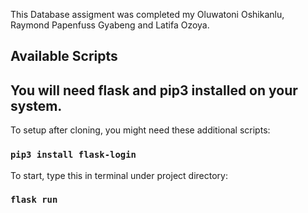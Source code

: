 This Database assigment was completed my Oluwatoni Oshikanlu, Raymond Papenfuss Gyabeng and Latifa Ozoya.

## Available Scripts

## You will need flask and pip3 installed on your system.

To setup after cloning, you might need these additional scripts:

### `pip3 install flask-login`

To start, type this in terminal under project directory:

### `flask run`

